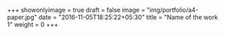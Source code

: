 +++
showonlyimage = true
draft = false
image = "img/portfolio/a4-paper.jpg"
date = "2016-11-05T18:25:22+05:30"
title = "Name of the work 1"
weight = 0
+++

<div id="vis" width=300></div>

<script src="https://cdnjs.cloudflare.com/ajax/libs/vega/3.0.7/vega.js"></script>
<script src="https://cdnjs.cloudflare.com/ajax/libs/vega-lite/2.0.1/vega-lite.js"></script>
<script src="https://cdnjs.cloudflare.com/ajax/libs/vega-embed/3.0.0-rc7/vega-embed.js"></script>
<script>
    const spec = {
    "$schema": "https://vega.github.io/schema/vega-lite/v2.json",
    "data": {
        "url": "https://api.insa.gov.br/reservatorios/12172/monitoramento",
        "format": {
        "type": "json",
        "property": "volumes",
        "parse": {
            "DataInformacao": "utc:'%d/%m/%Y'"
                }
            }
        },

    "width": 500,
    "height": 120,

    "mark": {
        "type": "area",
        "interpolate": "monotone"
    },
    "selection": {
      "brush": {"type": "interval", "encodings": ["x"]}
    },
    "encoding": {
      "x": {
        "timeUnit" : "monthyear",
        "field": "DataInformacao",
        "type": "temporal",
        "axis": {"format": "%Y", "title" : "Volume percentual ao longo dos anos"}
       },
      "y": {
        "field": "VolumePercentual",
        "type": "quantitative",
        "axis": {"tickCount": 30, "grid": false, "title": "Volume percentual"}
         }
       }
     };
      vegaEmbed('#vis', spec).catch(console.warn);
</script>
